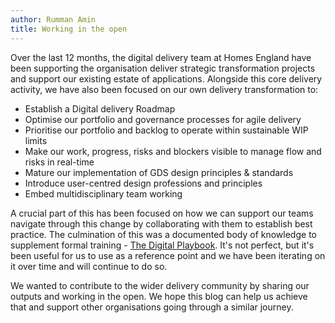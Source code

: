 ```yaml
---
author: Rumman Amin
title: Working in the open
---
```


Over the last 12 months, the digital delivery team at Homes England have been supporting the organisation deliver strategic transformation projects and support our existing estate of applications. Alongside this core delivery activity, we have also been focused on our own delivery transformation to:

- Establish a Digital delivery Roadmap
- Optimise our portfolio and governance processes for agile delivery
- Prioritise our portfolio and backlog to operate within sustainable WIP limits  
- Make our work, progress, risks and blockers visible to manage flow and risks in real-time
- Mature our implementation of GDS design principles & standards
- Introduce user-centred design professions and principles
- Embed multidisciplinary team working

A crucial part of this has been focused on how we can support our teams navigate through this change by collaborating with them to establish best practice. The culmination of this was a documented body of knowledge to supplement formal training  - [The Digital Playbook](/playbook.html). It's not perfect, but it's been useful for us to use as a reference point and we have been iterating on it over time and will continue to do so.

We wanted to contribute to the wider delivery community by sharing our outputs and working in the open. We hope this blog can help us achieve that and support other organisations going through a similar journey.
